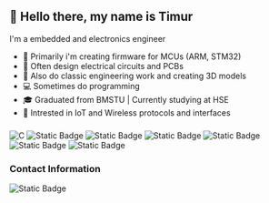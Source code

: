 ## 👋 Hello there, my name is Timur
I'm a embedded and electronics engineer

- 🔬 Primarily i'm creating firmware for MCUs (ARM, STM32)
- 🔌 Often design electrical circuits and PCBs
- 🔧 Also do classic engineering work and creating 3D models
- 💻 Sometimes do programming
- 🎓 Graduated from BMSTU | Сurrently studying at HSE
- 📡 Intrested in IoT and Wireless protocols and interfaces

### 
![C](https://img.shields.io/badge/c-%2300599C.svg?style=for-the-badge&logo=c&logoColor=white)
![Static Badge](https://img.shields.io/badge/STM32-blue?style=for-the-badge&logo=stmicroelectronics&logoColor=white&logoSize=auto)
![Static Badge](https://img.shields.io/badge/PCB-green?style=for-the-badge&logoColor=white&logoSize=auto)
![Static Badge](https://img.shields.io/badge/IoT-purple?style=for-the-badge&logoColor=white&logoSize=auto)
![Static Badge](https://img.shields.io/badge/EE-red?style=for-the-badge&logoColor=white&logoSize=auto)
![Static Badge](https://img.shields.io/badge/WIN-green?style=for-the-badge&logo=windows&logoColor=white&logoSize=auto)
![Static Badge](https://img.shields.io/badge/Linux-yellow?style=for-the-badge&logo=Linux&logoColor=white&logoSize=auto)

<h3>Contact Information</h3>

![Static Badge](https://img.shields.io/badge/gmail-red?style=for-the-badge&logo=gmail&logoColor=white&logoSize=auto&link=mailto%3Amahmudov.timur701%40gmail.com)


